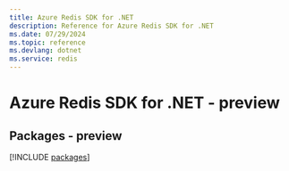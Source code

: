 ```yaml
---
title: Azure Redis SDK for .NET
description: Reference for Azure Redis SDK for .NET
ms.date: 07/29/2024
ms.topic: reference
ms.devlang: dotnet
ms.service: redis
---
```

# Azure Redis SDK for .NET - preview
## Packages - preview
[!INCLUDE [packages](redis-index.md)]